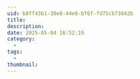 ```yaml
---
uid: b8ff43b1-38e8-44e8-bf6f-fd75cb73042b
title: 
description: 
date: 2025-05-04 16:52:19
category: 
  - 
tags: 
  - 
thumbnail: 
---
```

